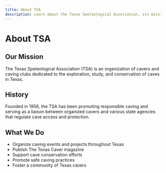 ```yaml
---
title: About TSA
description: Learn about the Texas Speleological Association, its mission, and history.
---
```


# About TSA

## Our Mission

The Texas Speleological Association (TSA) is an organization of cavers
and caving clubs dedicated to the exploration, study, and conservation
of caves in Texas.

## History

Founded in 1956, the TSA has been promoting responsible caving and
serving as a liaison between organized cavers and various state agencies
that regulate cave access and protection.

## What We Do

- Organize caving events and projects throughout Texas
- Publish The Texas Caver magazine
- Support cave conservation efforts
- Promote safe caving practices
- Foster a community of Texas cavers
